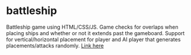 # battleship
Battleship game using HTML/CSS/JS. Game checks for overlaps when placing ships and whether or not it extends past the gameboard. Support for vertical/horizontal placement
for player and AI player that generates placements/attacks randomly. [Link here](https://brandonc123.github.io/battleship/)
